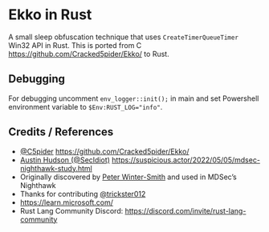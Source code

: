 # Ekko in Rust

A small sleep obfuscation technique that uses `CreateTimerQueueTimer` Win32 API in Rust. This is ported from C https://github.com/Cracked5pider/Ekko/ to Rust.

## Debugging

For debugging uncomment `env_logger::init();` in main and set Powershell environment variable to `$Env:RUST_LOG="info"`.

## Credits / References

- [@C5pider](https://twitter.com/C5pider) https://github.com/Cracked5pider/Ekko/
- [Austin Hudson (@SecIdiot)](https://twitter.com/ilove2pwn_) https://suspicious.actor/2022/05/05/mdsec-nighthawk-study.html
- Originally discovered by [Peter Winter-Smith](peterwintrsmith) and used in MDSec’s Nighthawk
- Thanks for contributing [@trickster012](https://twitter.com/trickster012)
- https://learn.microsoft.com/
- Rust Lang Community Discord: https://discord.com/invite/rust-lang-community